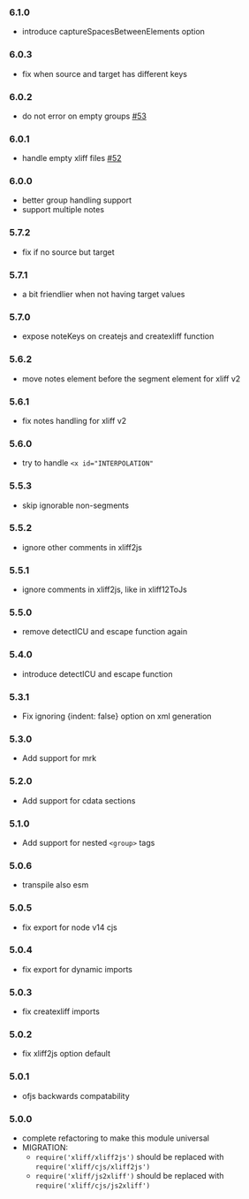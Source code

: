 ### 6.1.0

- introduce captureSpacesBetweenElements option

### 6.0.3

- fix when source and target has different keys

### 6.0.2

- do not error on empty groups [#53](https://github.com/locize/xliff/issues/53)

### 6.0.1

- handle empty xliff files [#52](https://github.com/locize/xliff/pull/52)

### 6.0.0

- better group handling support
- support multiple notes

### 5.7.2

- fix if no source but target

### 5.7.1

- a bit friendlier when not having target values

### 5.7.0

- expose noteKeys on createjs and createxliff function

### 5.6.2

- move notes element before the segment element for xliff v2

### 5.6.1

- fix notes handling for xliff v2

### 5.6.0

- try to handle `<x id="INTERPOLATION"`

### 5.5.3

- skip ignorable non-segments

### 5.5.2

- ignore other comments in xliff2js

### 5.5.1

- ignore comments in xliff2js, like in xliff12ToJs

### 5.5.0

- remove detectICU and escape function again

### 5.4.0

- introduce detectICU and escape function

### 5.3.1

- Fix ignoring {indent: false} option on xml generation

### 5.3.0

- Add support for mrk

### 5.2.0

- Add support for cdata sections

### 5.1.0

- Add support for nested `<group>` tags

### 5.0.6

- transpile also esm

### 5.0.5

- fix export for node v14 cjs

### 5.0.4

- fix export for dynamic imports

### 5.0.3

- fix createxliff imports

### 5.0.2

- fix xliff2js option default

### 5.0.1

- ofjs backwards compatability

### 5.0.0

- complete refactoring to make this module universal
- MIGRATION:
    - `require('xliff/xliff2js')` should be replaced with `require('xliff/cjs/xliff2js')`
    - `require('xliff/js2xliff')` should be replaced with `require('xliff/cjs/js2xliff')`
